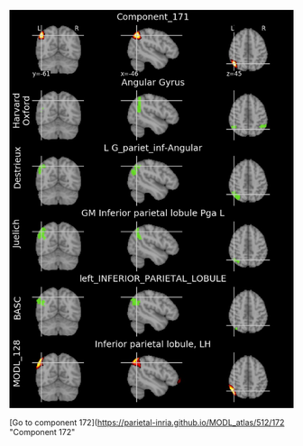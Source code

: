 


![171](preliminary/171.jpg "Component 171")

[Go to component 172](https://parietal-inria.github.io/MODL_atlas/512/172 "Component 172"